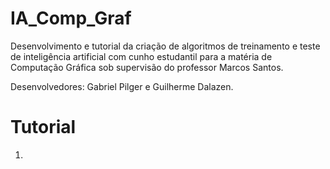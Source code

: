 # IA_Comp_Graf

Desenvolvimento e tutorial da criação de algoritmos de treinamento e teste de inteligência artificial com cunho estudantil para a matéria de Computação Gráfica sob supervisão do professor Marcos Santos.

Desenvolvedores: Gabriel Pilger e Guilherme Dalazen.

# Tutorial

1.
